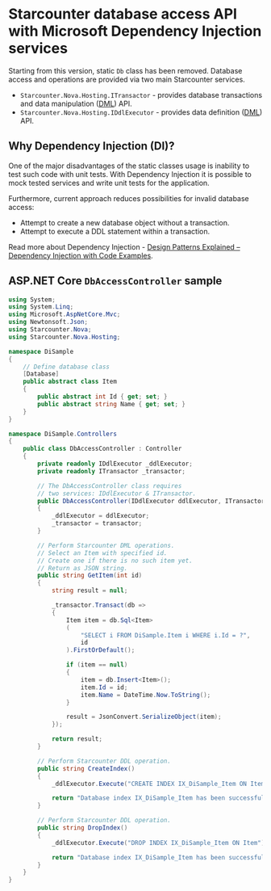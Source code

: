 # Starcounter database access API with Microsoft Dependency Injection services

Starting from this version, static `Db` class has been removed.
Database access and operations are provided via two main Starcounter services.

- `Starcounter.Nova.Hosting.ITransactor` - provides database transactions and data manipulation ([DML](https://en.wikipedia.org/wiki/Data_manipulation_language)) API.
- `Starcounter.Nova.Hosting.IDdlExecutor` - provides data definition ([DML](https://en.wikipedia.org/wiki/Data_definition_language)) API.

## Why Dependency Injection (DI)?

One of the major disadvantages of the static classes usage is inability to test such code with unit tests.
With Dependency Injection it is possible to mock tested services and write unit tests for the application.

Furthermore, current approach reduces possibilities for invalid database access:

- Attempt to create a new database object without a transaction.
- Attempt to execute a DDL statement within a transaction.

Read more about Dependency Injection - [Design Patterns Explained – Dependency Injection with Code Examples](https://stackify.com/dependency-injection/).

## ASP.NET Core `DbAccessController` sample

```cs
using System;
using System.Linq;
using Microsoft.AspNetCore.Mvc;
using Newtonsoft.Json;
using Starcounter.Nova;
using Starcounter.Nova.Hosting;

namespace DiSample
{
    // Define database class
    [Database]
    public abstract class Item
    {
        public abstract int Id { get; set; }
        public abstract string Name { get; set; }
    }
}

namespace DiSample.Controllers
{
    public class DbAccessController : Controller
    {
        private readonly IDdlExecutor _ddlExecutor;
        private readonly ITransactor _transactor;

        // The DbAccessController class requires 
        // two services: IDdlExecutor & ITransactor.
        public DbAccessController(IDdlExecutor ddlExecutor, ITransactor transactor)
        {
            _ddlExecutor = ddlExecutor;
            _transactor = transactor;
        }

        // Perform Starcounter DML operations.
        // Select an Item with specified id.
        // Create one if there is no such item yet.
        // Return as JSON string.
        public string GetItem(int id)
        {
            string result = null;

            _transactor.Transact(db =>
            {
                Item item = db.Sql<Item>
                (
                    "SELECT i FROM DiSample.Item i WHERE i.Id = ?",
                    id
                ).FirstOrDefault();

                if (item == null)
                {
                    item = db.Insert<Item>();
                    item.Id = id;
                    item.Name = DateTime.Now.ToString();
                }

                result = JsonConvert.SerializeObject(item);
            });

            return result;
        }

        // Perform Starcounter DDL operation.
        public string CreateIndex()
        {
            _ddlExecutor.Execute("CREATE INDEX IX_DiSample_Item ON Item (Id)");

            return "Database index IX_DiSample_Item has been successfully created.";
        }

        // Perform Starcounter DDL operation.
        public string DropIndex()
        {
            _ddlExecutor.Execute("DROP INDEX IX_DiSample_Item ON Item");

            return "Database index IX_DiSample_Item has been successfully dropped.";
        }
    }
}
```